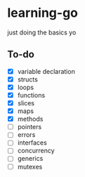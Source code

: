# learning-go
just doing the basics yo

## To-do
- [x] variable declaration
- [x] structs
- [x] loops
- [x] functions
- [x] slices
- [x] maps
- [x] methods
- [ ] pointers
- [ ] errors
- [ ] interfaces
- [ ] concurrency
- [ ] generics
- [ ] mutexes